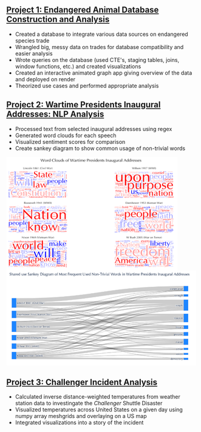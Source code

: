 ## [Project 1: Endangered Animal Database Construction and Analysis](https://github.com/thclough/endangered_db)
* Created a database to integrate various data sources on endangered species trade
* Wrangled big, messy data on trades for database compatibility and easier analysis
* Wrote queries on the database (used CTE's, staging tables, joins, window functions, etc.) and created visualizations
* Created an interactive animated graph app giving overview of the data and deployed on render
* Theorized use cases and performed appropriate analysis

## [Project 2: Wartime Presidents Inaugural Addresses: NLP Analysis](https://github.com/thclough/inaugural_address_analysis)
* Processed text from selected inaugural addresses using regex
* Generated word clouds for each speech
* Visualized sentiment scores for comparison
* Create sankey diagram to show common usage of non-trivial words

<!--[](/preview_images/word_clouds.png) -->

<img src="preview_images/word_clouds.png" height=300 width=450 align="left"/>
<img src="preview_images/vocab_sankey.png" height=250 width=500/>

<br>

## [Project 3: Challenger Incident Analysis](https://github.com/thclough/challenger_incident_analysis)
* Calculated inverse distance-weighted temperatures from weather station data to investingate the *Challenger* Shuttle Disaster
* Visualized temperatures across United States on a given day using numpy array meshgrids and overlaying on a US map
* Integrated visualizations into a story of the incident
